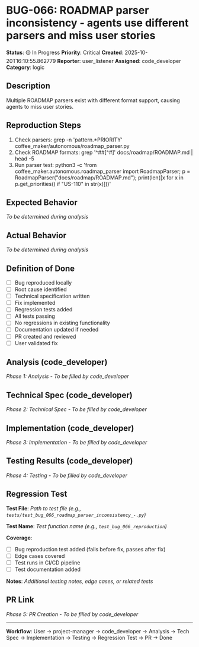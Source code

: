 # BUG-066: ROADMAP parser inconsistency - agents use different parsers and miss user stories

**Status**: 🟡 In Progress
**Priority**: Critical
**Created**: 2025-10-20T16:10:55.862779
**Reporter**: user_listener
**Assigned**: code_developer
**Category**: logic

## Description

Multiple ROADMAP parsers exist with different format support, causing agents to miss user stories.

## Reproduction Steps

1. Check parsers: grep -n 'pattern.*PRIORITY' coffee_maker/autonomous/roadmap_parser.py
2. Check ROADMAP formats: grep '^##[^#]' docs/roadmap/ROADMAP.md | head -5
3. Run parser test: python3 -c 'from coffee_maker.autonomous.roadmap_parser import RoadmapParser; p = RoadmapParser("docs/roadmap/ROADMAP.md"); print(len([x for x in p.get_priorities() if "US-110" in str(x)]))'

## Expected Behavior

_To be determined during analysis_

## Actual Behavior

_To be determined during analysis_

## Definition of Done

- [ ] Bug reproduced locally
- [ ] Root cause identified
- [ ] Technical specification written
- [ ] Fix implemented
- [ ] Regression tests added
- [ ] All tests passing
- [ ] No regressions in existing functionality
- [ ] Documentation updated if needed
- [ ] PR created and reviewed
- [ ] User validated fix

## Analysis (code_developer)

_Phase 1: Analysis - To be filled by code_developer_

## Technical Spec (code_developer)

_Phase 2: Technical Spec - To be filled by code_developer_

## Implementation (code_developer)

_Phase 3: Implementation - To be filled by code_developer_

## Testing Results (code_developer)

_Phase 4: Testing - To be filled by code_developer_

## Regression Test

**Test File**: _Path to test file (e.g., `tests/test_bug_066_roadmap_parser_inconsistency_-.py`)_

**Test Name**: _Test function name (e.g., `test_bug_066_reproduction`)_

**Coverage**:
- [ ] Bug reproduction test added (fails before fix, passes after fix)
- [ ] Edge cases covered
- [ ] Test runs in CI/CD pipeline
- [ ] Test documentation added

**Notes**: _Additional testing notes, edge cases, or related tests_

## PR Link

_Phase 5: PR Creation - To be filled by code_developer_

---

**Workflow**: User → project-manager → code_developer → Analysis → Tech Spec → Implementation → Testing → Regression Test → PR → Done
